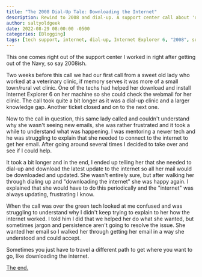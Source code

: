 ```yaml
---
title: "The 2008 Dial-Up Tale: Downloading the Internet"
description: Rewind to 2008 and dial-up. A support center call about 'downloading the internet' turns into a lesson on problem-solving and customer communication.
author: saltyoldgeek
date: 2022-08-29 08:00:00 -0500
categories: [Blogging]
tags: [tech support, internet, dial-up, Internet Explorer 6, "2008", support center, customer service, communication, problem-solving, email]
---
```


This one comes right out of the support center I worked in right after getting out of the Navy, so say 2008ish.

Two weeks before this call we had our first call from a sweet old lady who worked at a veterinary clinic, if memory serves it was more of a small town/rural vet clinic. One of the techs had helped her download and install Internet Explorer 6 on her machine so she could check the webmail for her clinic. The call took quite a bit longer as it was a dial-up clinic and a larger knowledge gap. Another ticket closed and on to the next one.

Now to the call in question, this same lady called and couldn't understand why she wasn't seeing new emails, she was rather frustrated and it took a while to understand what was happening. I was mentoring a newer tech and he was struggling to explain that she needed to connect to the internet to get her email. After going around several times I decided to take over and see if I could help.

It took a bit longer and in the end, I ended up telling her that she needed to dial-up and download the latest update to the internet so all her mail would be downloaded and updated. She wasn't entirely sure, but after walking her through dialing up and "downloading the internet" she was happy again. I explained that she would have to do this periodically and the "internet" was always updating, frustrating I know.

When the call was over the green tech looked at me confused and was struggling to understand why I didn't keep trying to explain to her how the internet worked. I told him I did that we helped her do what she wanted, but sometimes jargon and persistence aren't going to resolve the issue. She wanted her email so I walked her through getting her email in a way she understood and could accept.

Sometimes you just have to travel a different path to get where you want to go, like downloading the internet.

[The end.](https://endoftheinternet.com/)
